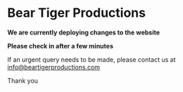 # Bear Tiger Productions

**We are currently deploying changes to the website**

**Please check in after a few minutes**

If an urgent query needs to be made, please contact us at info@beartigerproductions.com

Thank you
